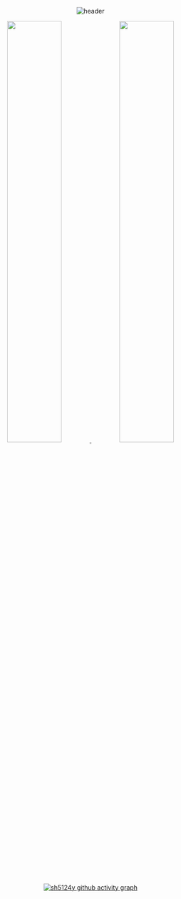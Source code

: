 
 <div align="center">
 
![header](https://capsule-render.vercel.app/api?type=waving&color=665B8B&gradient&heigh=300&section=header&text=SOHEE%20YUN\%20&fontAlignY=45&desc=Welcome%20to%20sh5124y's%20GitHub!%20💻&descSize=25&descAlignY=75&fontSize=60&animation=twinkling) 



<!--
📝study📝<br><br>
<img src="https://img.shields.io/badge/HTML5-E34F26?style=flat-square&logo=HTML5&logoColor=white"/></a>
  <img src="https://img.shields.io/badge/CSS3-FFA500?style=flat-square&logo=CSS3&logoColor=white"/></a>
  <img src="https://img.shields.io/badge/JavaScript-F7DF1E?style=flat-square&logo=JavaScript&logoColor=white"/></a>
  <img src="https://img.shields.io/badge/Java-32CD32?style=flat-square&logo=Java&logoColor=white"/></a>
  <br>
  <img src="https://img.shields.io/badge/C-1572B6?style=flat-square&logo=C&logoColor=white"/></a>
  <img src="https://img.shields.io/badge/Python-191970?style=flat-square&logo=Python&logoColor=white"/></a>
  <img src="https://img.shields.io/badge/Kotlin-800080?style=flat-square&logo=Kotlin&logoColor=white"/></a>
<img src="https://img.shields.io/badge/MySQL-FF1493?style=flat-square&logo=MySQL&logoColor=white"/></a><br><br>
 -->
 
 


<a href="https://github.com/anuraghazra/github-readme-stats">
  <img src="https://github-readme-stats.vercel.app/api?username=sh5124y&show_icons=true&theme=material-palenight&hide_border=true&bg_color=20232a&icon_color=E3E3E3A8&text_color=fff" width=49.2% />
</a>
<a href="https://github.com/denvercoder1/github-readme-streak-stats">
  <img src="http://github-readme-streak-stats.herokuapp.com?user=sh5124y&theme=react&ring=C691E94D&fire=C691E9&sideNums=C691E9&currStreakNum=C691E9&sideLabels=FFFFFF&currStreakLabel=FFFFFF&dates=E3E3E3A8&hide_border=true" width=49.2% />
</a>
<a href="https://github.com/ashutosh00710/github-readme-activity-graph">

 [![sh5124y github activity graph](https://github-readme-activity-graph.cyclic.app/graph?username=sh5124y&theme=react-dark&bg_color=20232a&hide_border=true&line=AB90E8&color=C691E9C9)](https://github.com/sh5124y/github-readme-activity-graph)
</a>
